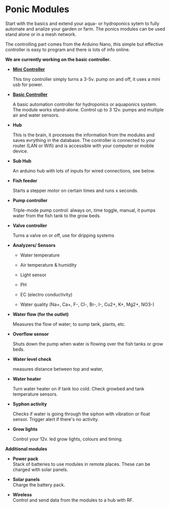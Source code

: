# Ponic Modules
<p>Start with the basics and extend your aqua- or hydroponics sytem to fully automate and analize your garden or farm. The ponics modules can be used stand alone or in a mesh network.</p>
<p>The controlling part comes from the Arduino Nano, this simple but effective controller is easy to program and there is lots of info online.</p>

<p><strong>We are currently working on the basic controller.</strong></p>

<ul>
    <li>
        <p>
            <strong><a href="/Modpon/mini-controller">Mini Controller</a></strong>
        </p>
        <p>
            This tiny controller simply turns a 3-5v. pump on and off, it uses a mini usb for power.
        </p>
    </li>
    <li>
        <p>
            <strong><a href="/Modpon/basic-controller-hardware">Basic Controller</a></strong>
        </p>
        <p>
            A basic automation controller for hydroponics or aquaponics system. The module works stand-alone.
        Control up to 3 12v. pumps and multiple air and water sensors. 
        </p>
    </li>
    <li>
        <p>
            <strong>Hub</strong>
        </p>
        <p>
            This is the brain, it processes the information from the modules and saves evrything in the database. The controller is connected to your router
            (LAN or Wifi) and is accessible with your computer or mobile device.
        </p>
    </li>
    <li>
        <p>
            <strong>Sub Hub</strong>
        </p>
        <p>
            An arduino hub with lots of inputs for wired connections, see below.
        </p>
    </li>
    <li>
        <p>
            <strong>Fish feeder</strong>
        </p>
        <p>
            Starts a stepper motor on certain times and runs x seconds.
        </p>
    </li>
    <li>
        <p>
            <strong>Pump controller</strong>
        </p>
        <p>
            Triple-mode pump control: always on, time toggle, manual, it pumps water from the fish tank to the grow beds.
        </p>
    </li>
    <li>
        <p>
            <strong>Valve controller</strong>
        </p>
        <p>
            Turns a valve on or off, use for dripping systems
        </p>
    </li>
    <li>
        <p>
            <strong>Analyzers/ Sensors</strong>
        </p>
        <ul>
            <li>
                <p>
                    Water temperature
                </p>
            </li>
            <li>
                <p>
                    Air temperature &amp; humidity
                </p>
            </li>
            <li>
                <p>
                    Light sensor
                </p>
            </li>
            <li>
                <p>
                    PH
                </p>
            </li>
            <li>
                <p>
                    EC (electro conductivity)
                </p>
            </li>
            <li>
                <p>
                    Water quality (Na+, Ca+, F-, Cl-, Br-, I-, Cu2+, K+, Mg2+, NO3-)
                </p>
            </li>
        </ul>
    </li>
    <li>
        <p>
            <strong>Water flow (for the outlet)</strong>
        </p>
        <p>
            Measures the flow of water; to sump tank, plants, etc.
        </p>
    </li>
    <li>
        <p>
            <strong>Overflow sensor</strong>
        </p>
        <p>
            Shuts down the pump when water is flowing over the fish tanks or grow beds.
        </p>
    </li>
    <li>
        <p>
            <strong>Water level check</strong>
        </p>
        <p>
            measures distance between top and water,
        </p>
    </li>
    <li>
        <p>
            <strong>Water heater</strong>
        </p>
        <p>
            Turn water heater on if tank too cold. Check growbed and tank temperature sensors.
        </p>
    </li>
    <li>
        <p>
            <strong>Syphon activity</strong>
        </p>
        <p>
            Checks if water is going through the siphon with vibration or float sensor. Trigger alert if there's no activity.
        </p>
    </li>
    <li>
        <p>
            <strong>Grow lights</strong>
        </p>
        <p>
            Control your 12v. led grow lights, colours and timing.
        </p>
    </li>
</ul>
<p>
    <strong>Additional modules</strong>
</p>
<ul>
    <li>
        <p>
            <strong>
                Power pack
                <br/>
            </strong>
            Stack of batteries to use modules in remote places. These can be charged with solar panels.
        </p>
    </li>
    <li>
        <p>
            <strong>
                Solar panels
                <br/>
            </strong>
            Charge the battery pack.
        </p>
    </li>
    <li>
        <p>
            <strong>Wireless</strong>
            <br/>
            Control and send data from the modules to a hub with RF.
        </p>
    </li>
</ul>
